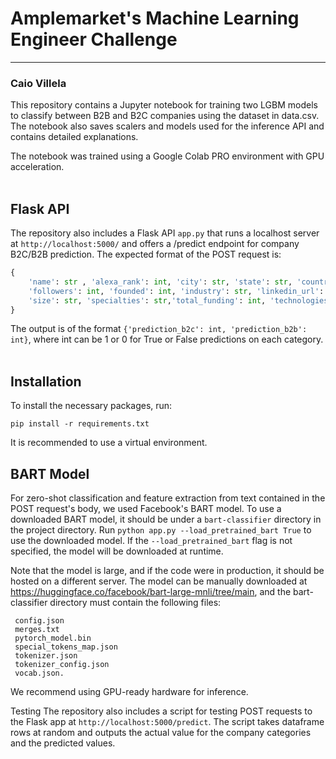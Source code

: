 # Amplemarket's Machine Learning Engineer Challenge
---
### Caio Villela

This repository contains a Jupyter notebook for training two LGBM models to classify between B2B and B2C companies using the dataset in data.csv. The notebook also saves scalers and models used for the inference API and contains detailed explanations.

The notebook was trained using a Google Colab PRO environment with GPU acceleration.
<br>
<br>
## Flask API
The repository also includes a Flask API `app.py` that runs a localhost server at `http://localhost:5000/` and offers a /predict endpoint for company B2C/B2B prediction. The expected format of the POST request is:

```python
{
    'name': str , 'alexa_rank': int, 'city': str, 'state': str, 'country': str, 'hq': str, 'website': str, 'employees_on_linkedin':int, 
    'followers': int, 'founded': int, 'industry': str, 'linkedin_url': str, 'overview': str, 'ownership_type': str, 'sic_codes': int, 
    'size': str, 'specialties': str,'total_funding': int, 'technologies': str, 'company_hubs': str, 'events': str, 'categories': str
}
````
The output is of the format `{'prediction_b2c': int, 'prediction_b2b': int}`, where int can be 1 or 0 for True or False predictions on each category.
<br>
<br>
## Installation
To install the necessary packages, run:
```
pip install -r requirements.txt
```

It is recommended to use a virtual environment.

## BART Model
For zero-shot classification and feature extraction from text contained in the POST request's body, we used Facebook's BART model. To use a downloaded BART model, it should be under a `bart-classifier` directory in the project directory. Run `python app.py --load_pretrained_bart True` to use the downloaded model. If the `--load_pretrained_bart` flag is not specified, the model will be downloaded at runtime.

Note that the model is large, and if the code were in production, it should be hosted on a different server. The model can be manually downloaded at https://huggingface.co/facebook/bart-large-mnli/tree/main, and the bart-classifier directory must contain the following files:

```
 config.json
 merges.txt
 pytorch_model.bin
 special_tokens_map.json
 tokenizer.json
 tokenizer_config.json
 vocab.json.
```
We recommend using GPU-ready hardware for inference.

Testing
The repository also includes a script for testing POST requests to the Flask app at `http://localhost:5000/predict`. The script takes dataframe rows at random and outputs the actual value for the company categories and the predicted values.
